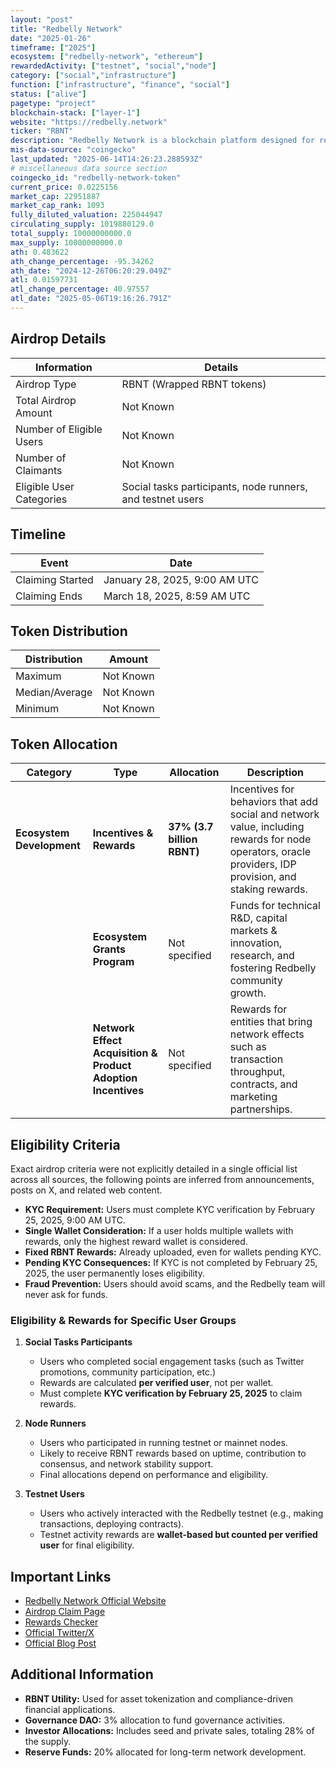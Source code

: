 ```yaml
---
layout: "post"
title: "Redbelly Network"
date: "2025-01-26"
timeframe: ["2025"]
ecosystem: ["redbelly-network", "ethereum"]
rewardedActivity: ["testnet", "social","node"]
category: ["social","infrastructure"]
function: ["infrastructure", "finance", "social"]
status: ["alive"]
pagetype: "project"
blockchain-stack: ["layer-1"]
website: "https://redbelly.network"
ticker: "RBNT"
description: "Redbelly Network is a blockchain platform designed for real-world asset (RWA) tokenization, offering security, scalability, and compliance for financial applications."
mis-data-source: "coingecko"
last_updated: "2025-06-14T14:26:23.288593Z"
# miscellaneous data source section
coingecko_id: "redbelly-network-token"
current_price: 0.0225156
market_cap: 22951887
market_cap_rank: 1093
fully_diluted_valuation: 225044947
circulating_supply: 1019880129.0
total_supply: 10000000000.0
max_supply: 10000000000.0
ath: 0.483622
ath_change_percentage: -95.34262
ath_date: "2024-12-26T06:20:29.049Z"
atl: 0.01597731
atl_change_percentage: 40.97557
atl_date: "2025-05-06T19:16:26.791Z"
---
```


## Airdrop Details

| Information              | Details                                                    |
| ------------------------ | ---------------------------------------------------------- |
| Airdrop Type             | RBNT (Wrapped RBNT tokens)                                 |
| Total Airdrop Amount     | Not Known                                                  |
| Number of Eligible Users | Not Known                                                  |
| Number of Claimants      | Not Known                                                  |
| Eligible User Categories | Social tasks participants, node runners, and testnet users |

## Timeline

| Event            | Date                          |
| ---------------- | ----------------------------- |
| Claiming Started | January 28, 2025, 9:00 AM UTC |
| Claiming Ends    | March 18, 2025, 8:59 AM UTC   |

## Token Distribution

| Distribution   | Amount    |
| -------------- | --------- |
| Maximum        | Not Known |
| Median/Average | Not Known |
| Minimum        | Not Known |

## Token Allocation

| Category                  | Type                                                         | Allocation                 | Description                                                                                                                                             |
| ------------------------- | ------------------------------------------------------------ | -------------------------- | ------------------------------------------------------------------------------------------------------------------------------------------------------- |
| **Ecosystem Development** | **Incentives & Rewards**                                     | **37% (3.7 billion RBNT)** | Incentives for behaviors that add social and network value, including rewards for node operators, oracle providers, IDP provision, and staking rewards. |
|                           | **Ecosystem Grants Program**                                 | Not specified              | Funds for technical R&D, capital markets & innovation, research, and fostering Redbelly community growth.                                               |
|                           | **Network Effect Acquisition & Product Adoption Incentives** | Not specified              | Rewards for entities that bring network effects such as transaction throughput, contracts, and marketing partnerships.                                  |

## Eligibility Criteria

Exact airdrop criteria were not explicitly detailed in a single official list across all sources, the following points are inferred from announcements, posts on X, and related web content.

- **KYC Requirement:** Users must complete KYC verification by February 25, 2025, 9:00 AM UTC.
- **Single Wallet Consideration:** If a user holds multiple wallets with rewards, only the highest reward wallet is considered.
- **Fixed RBNT Rewards:** Already uploaded, even for wallets pending KYC.
- **Pending KYC Consequences:** If KYC is not completed by February 25, 2025, the user permanently loses eligibility.
- **Fraud Prevention:** Users should avoid scams, and the Redbelly team will never ask for funds.

### **Eligibility & Rewards for Specific User Groups**

1. **Social Tasks Participants**

   - Users who completed social engagement tasks (such as Twitter promotions, community participation, etc.)
   - Rewards are calculated **per verified user**, not per wallet.
   - Must complete **KYC verification by February 25, 2025** to claim rewards.

2. **Node Runners**

   - Users who participated in running testnet or mainnet nodes.
   - Likely to receive RBNT rewards based on uptime, contribution to consensus, and network stability support.
   - Final allocations depend on performance and eligibility.

3. **Testnet Users**
   - Users who actively interacted with the Redbelly testnet (e.g., making transactions, deploying contracts).
   - Testnet activity rewards are **wallet-based but counted per verified user** for final eligibility.

## Important Links

- [Redbelly Network Official Website](https://redbelly.network)
- [Airdrop Claim Page](https://redbelly.network/rewards-claim)
- [Rewards Checker](https://redbelly.network/rewards-checker)
- [Official Twitter/X](https://x.com/RedbellyNetwork/status/1884208617601261932)
- [Official Blog Post](https://medium.com/@redbellyblockchain/redbelly-network-building-the-future-of-tokenomics-with-rbnt-4f1e2667d6ab)

## Additional Information

- **RBNT Utility:** Used for asset tokenization and compliance-driven financial applications.
- **Governance DAO:** 3% allocation to fund governance activities.
- **Investor Allocations:** Includes seed and private sales, totaling 28% of the supply.
- **Reserve Funds:** 20% allocated for long-term network development.